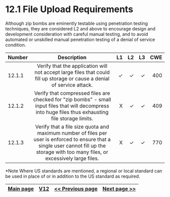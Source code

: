 # 12.1 File Upload Requirements

Although zip bombs are eminently testable using penetration testing techniques, they are considered L2 and above to encourage design and development consideration with careful manual testing, and to avoid automated or unskilled manual penetration testing of a denial of service condition.

| Number       | Description     | L1    		| L2         | L3 		   | CWE		|
| :------------- | :----------: | -----------: | -----------:|-----------:| -----------:|
| 12.1.1 | Verify that the application will not accept large files that could fill up storage or cause a denial of service attack.| ✓   | ✓   | ✓   | 400 |
| 12.1.2 | Verify that compressed files are checked for "zip bombs" - small input files that will decompress into huge files thus exhausting file storage limits.| X   | ✓   | ✓   | 409 |
| 12.1.3 | Verify that a file size quota and maximum number of files per user is enforced to ensure that a single user cannot fill up the storage with too many files, or excessively large files.| X   | ✓   | ✓   | 770 |


*Note
Where US standards are mentioned, a regional or local standard can be used in place of or in addition to the US standard as required.

[Main page](../README.md) | [V12](README.md) | [<< Previous page](README.md) |  [Next page >>](v12.2_File_Integrity_Requirements.md)
| --- | --- | --- | --- |
